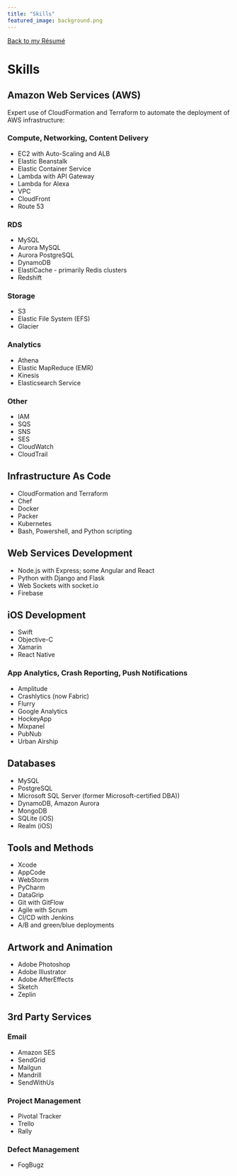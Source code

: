 ```yaml
---
title: "Skills"
featured_image: background.png
---
```


[Back to my Résumé](/resume)

# Skills

## Amazon Web Services (AWS)

Expert use of CloudFormation and Terraform to automate the deployment of AWS infrastructure:

### Compute, Networking, Content Delivery

* EC2 with Auto-Scaling and ALB
* Elastic Beanstalk
* Elastic Container Service
* Lambda with API Gateway
* Lambda for Alexa
* VPC
* CloudFront
* Route 53

### RDS

* MySQL
* Aurora MySQL
* Aurora PostgreSQL
* DynamoDB
* ElastiCache - primarily Redis clusters
* Redshift

### Storage

* S3
* Elastic File System (EFS)
* Glacier

### Analytics

* Athena
* Elastic MapReduce (EMR)
* Kinesis
* Elasticsearch Service

### Other

* IAM
* SQS
* SNS
* SES
* CloudWatch
* CloudTrail

## Infrastructure As Code

* CloudFormation and Terraform
* Chef
* Docker
* Packer
* Kubernetes
* Bash, Powershell, and Python scripting

## Web Services Development

* Node.js with Express; some Angular and React
* Python with Django and Flask
* Web Sockets with socket.io
* Firebase

## iOS Development

* Swift
* Objective-C
* Xamarin
* React Native

### App Analytics, Crash Reporting, Push Notifications

* Amplitude
* Crashlytics (now Fabric)
* Flurry
* Google Analytics
* HockeyApp
* Mixpanel
* PubNub
* Urban Airship

## Databases

* MySQL
* PostgreSQL
* Microsoft SQL Server (former Microsoft-certified DBA))
* DynamoDB, Amazon Aurora
* MongoDB
* SQLite (iOS)
* Realm (iOS)

## Tools and Methods

* Xcode
* AppCode
* WebStorm
* PyCharm
* DataGrip
* Git with GitFlow
* Agile with Scrum
* CI/CD with Jenkins
* A/B and green/blue deployments

## Artwork and Animation

* Adobe Photoshop
* Adobe Illustrator
* Adobe AfterEffects
* Sketch
* Zeplin

## 3rd Party Services

### Email

* Amazon SES
* SendGrid
* Mailgun
* Mandrill
* SendWithUs

### Project Management

* Pivotal Tracker
* Trello
* Rally

### Defect Management

* FogBugz

